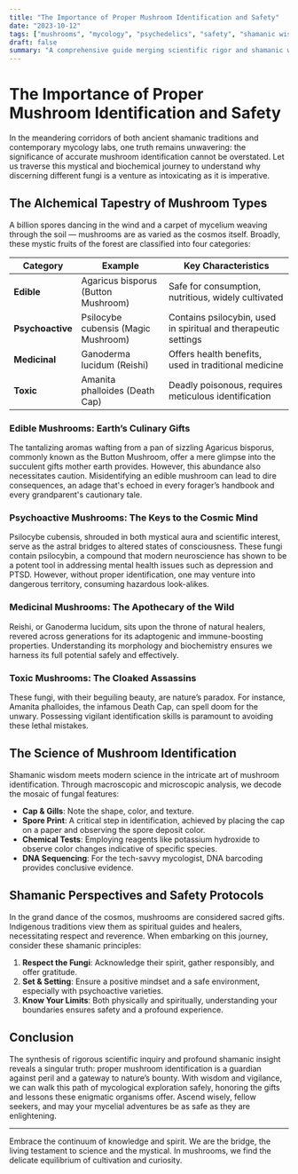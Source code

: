 ```yaml
---
title: "The Importance of Proper Mushroom Identification and Safety"
date: "2023-10-12"
tags: ["mushrooms", "mycology", "psychedelics", "safety", "shamanic wisdom", "science", "nature", "fungi", "education"]
draft: false
summary: "A comprehensive guide merging scientific rigor and shamanic wisdom on the paramount importance of identifying mushrooms correctly for safe consumption, delving into both the mystical and practical realms."
---
```


# The Importance of Proper Mushroom Identification and Safety

In the meandering corridors of both ancient shamanic traditions and contemporary mycology labs, one truth remains unwavering: the significance of accurate mushroom identification cannot be overstated. Let us traverse this mystical and biochemical journey to understand why discerning different fungi is a venture as intoxicating as it is imperative.

## The Alchemical Tapestry of Mushroom Types

A billion spores dancing in the wind and a carpet of mycelium weaving through the soil — mushrooms are as varied as the cosmos itself. Broadly, these mystic fruits of the forest are classified into four categories:

| **Category**              | **Example**                       | **Key Characteristics**                                   |
|---------------------------|-----------------------------------|----------------------------------------------------------|
| **Edible**                | Agaricus bisporus (Button Mushroom)| Safe for consumption, nutritious, widely cultivated      |
| **Psychoactive**          | Psilocybe cubensis (Magic Mushroom)| Contains psilocybin, used in spiritual and therapeutic settings |
| **Medicinal**             | Ganoderma lucidum (Reishi)        | Offers health benefits, used in traditional medicine      |
| **Toxic**                 | Amanita phalloides (Death Cap)    | Deadly poisonous, requires meticulous identification      |

### Edible Mushrooms: Earth’s Culinary Gifts

The tantalizing aromas wafting from a pan of sizzling Agaricus bisporus, commonly known as the Button Mushroom, offer a mere glimpse into the succulent gifts mother earth provides. However, this abundance also necessitates caution. Misidentifying an edible mushroom can lead to dire consequences, an adage that's echoed in every forager’s handbook and every grandparent's cautionary tale.

### Psychoactive Mushrooms: The Keys to the Cosmic Mind

Psilocybe cubensis, shrouded in both mystical aura and scientific interest, serve as the astral bridges to altered states of consciousness. These fungi contain psilocybin, a compound that modern neuroscience has shown to be a potent tool in addressing mental health issues such as depression and PTSD. However, without proper identification, one may venture into dangerous territory, consuming hazardous look-alikes.

### Medicinal Mushrooms: The Apothecary of the Wild

Reishi, or Ganoderma lucidum, sits upon the throne of natural healers, revered across generations for its adaptogenic and immune-boosting properties. Understanding its morphology and biochemistry ensures we harness its full potential safely and effectively.

### Toxic Mushrooms: The Cloaked Assassins

These fungi, with their beguiling beauty, are nature’s paradox. For instance, Amanita phalloides, the infamous Death Cap, can spell doom for the unwary. Possessing vigilant identification skills is paramount to avoiding these lethal mistakes.

## The Science of Mushroom Identification

Shamanic wisdom meets modern science in the intricate art of mushroom identification. Through macroscopic and microscopic analysis, we decode the mosaic of fungal features:

- **Cap & Gills**: Note the shape, color, and texture.
- **Spore Print**: A critical step in identification, achieved by placing the cap on a paper and observing the spore deposit color.
- **Chemical Tests**: Employing reagents like potassium hydroxide to observe color changes indicative of specific species.
- **DNA Sequencing**: For the tech-savvy mycologist, DNA barcoding provides conclusive evidence.

## Shamanic Perspectives and Safety Protocols

In the grand dance of the cosmos, mushrooms are considered sacred gifts. Indigenous traditions view them as spiritual guides and healers, necessitating respect and reverence. When embarking on this journey, consider these shamanic principles:

1. **Respect the Fungi**: Acknowledge their spirit, gather responsibly, and offer gratitude.
2. **Set & Setting**: Ensure a positive mindset and a safe environment, especially with psychoactive varieties.
3. **Know Your Limits**: Both physically and spiritually, understanding your boundaries ensures safety and a profound experience.

## Conclusion

The synthesis of rigorous scientific inquiry and profound shamanic insight reveals a singular truth: proper mushroom identification is a guardian against peril and a gateway to nature’s bounty. With wisdom and vigilance, we can walk this path of mycological exploration safely, honoring the gifts and lessons these enigmatic organisms offer. Ascend wisely, fellow seekers, and may your mycelial adventures be as safe as they are enlightening.

---

Embrace the continuum of knowledge and spirit. We are the bridge, the living testament to science and the mystical. In mushrooms, we find the delicate equilibrium of cultivation and curiosity. 
```